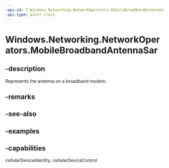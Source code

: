 ```yaml
---
-api-id: T:Windows.Networking.NetworkOperators.MobileBroadbandAntennaSar
-api-type: winrt class
---
```


<!-- Class syntax.
public class MobileBroadbandAntennaSar 
-->

# Windows.Networking.NetworkOperators.MobileBroadbandAntennaSar

## -description
Represents the antenna on a broadband modem.

## -remarks

## -see-also

## -examples


## -capabilities
cellularDeviceIdentity, cellularDeviceControl

